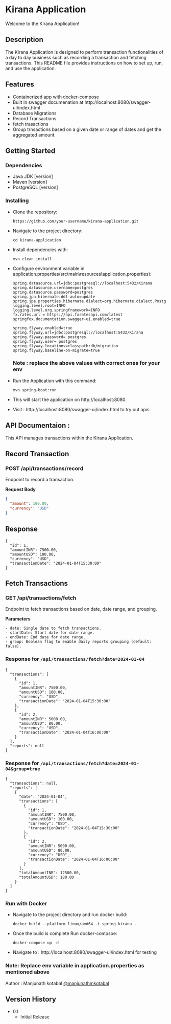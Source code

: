 # Kirana Application

Welcome to the Kirana Application!

## Description

The Kirana Application is designed to perform transaction functionalities of a day to day business such as recording a transaction and fetching transactions. This README file provides instructions on how to set up, run, and use the application.

## Features
 - Containerized app with docker-compose
 - Built in swagger documenation at http://localhost:8080/swagger-ui/index.html
 - Database Migrations
 - Record Transactions
 - fetch trasactions
 - Group trnsactions based on a given date or range of dates and get the aggregated amount.

## Getting Started

### Dependencies

* Java JDK [version]
* Maven [version]
* PostgreSQL [version]

### Installing

* Clone the repository:
  ```
  https://github.com/your-username/kirana-application.git
  ```

* Navigate to the project directory:
  ```
  cd kirana-application
  ```
* Install dependencies with:
  ```
  mvn clean install
  ```

* Configure environment variable in application.properties(src\main\resources\application.properties):
  ```
  spring.datasource.url=jdbc:postgresql://localhost:5432/Kirana
  spring.datasource.username=postgres
  spring.datasource.password=postgres
  spring.jpa.hibernate.ddl-auto=update
  spring.jpa.properties.hibernate.dialect=org.hibernate.dialect.PostgreSQLDialect
  logging.level.root=INFO
  logging.level.org.springframework=INFO
  fx.rates.url = https://api.fxratesapi.com/latest
  springfox.documentation.swagger-ui.enabled=true
  
  spring.flyway.enabled=true
  spring.flyway.url=jdbc:postgresql://localhost:5432/Kirana
  spring.flyway.password= postgres
  spring.flyway.user= postgres
  spring.flyway.locations=classpath:db/migration
  spring.flyway.baseline-on-migrate=true
  ```
  ### Note : replace the above values with correct ones for your env

* Run the Application with this command:
  ```
  mvn spring-boot:run
  ```
* This will start the application on http://localhost:8080.

* Visit : http://localhost:8080/swagger-ui/index.html to try out apis

## API Documentaion : 
This API manages transactions within the Kirana Application.


## Record Transaction

### POST /api/transactions/record

Endpoint to record a transaction.

**Request Body**

```json
{
  "amount": 100.00,
  "currency": "USD"
}
```

## Response
```
{
  "id": 1,
  "amountINR": 7500.00,
  "amountUSD": 100.00,
  "currency": "USD",
  "transactionDate": "2024-01-04T15:30:00"
}

```

## Fetch Transactions

### GET /api/transactions/fetch

Endpoint to fetch transactions based on date, date range, and grouping.

**Parameters**

```
- date: Single date to fetch transactions.
- startDate: Start date for date range.
- endDate: End date for date range.
- group: Boolean flag to enable daily reports grouping (default: false).
```

### Response for `/api/transactions/fetch?date=2024-01-04`
```
{
  "transactions": [
    {
      "id": 1,
      "amountINR": 7500.00,
      "amountUSD": 100.00,
      "currency": "USD",
      "transactionDate": "2024-01-04T15:30:00"
    },
    {
      "id": 2,
      "amountINR": 5000.00,
      "amountUSD": 80.00,
      "currency": "USD",
      "transactionDate": "2024-01-04T16:00:00"
    }
  ],
  "reports": null
}
```

### Response for `/api/transactions/fetch?date=2024-01-04&group=true`
```
{
  "transactions": null,
  "reports": [
    {
      "date": "2024-01-04",
      "transactions": [
        {
          "id": 1,
          "amountINR": 7500.00,
          "amountUSD": 100.00,
          "currency": "USD",
          "transactionDate": "2024-01-04T15:30:00"
        },
        {
          "id": 2,
          "amountINR": 5000.00,
          "amountUSD": 80.00,
          "currency": "USD",
          "transactionDate": "2024-01-04T16:00:00"
        }
      ],
      "totalAmountINR": 12500.00,
      "totalAmountUSD": 180.00
    }
  ]
}
```

### Run with Docker


* Navigate to the project directory and run docker build:
  ```
  docker build --platform linux/amd64 -t spring-kirana .
  ```
* Once the build is complete Run docker-compsoe:
  ```
  docker-compose up -d
  ```
* Navigate to : http://localhost:8080/swagger-ui/index.html for testing
  
### Note: Replace env variable in application.properties as mentioned above 

  
Author : 
Manjunath kotabal 
[@manjunathmkotabal](https://github.com/manjunathmkotabal)

## Version History

* 0.1
    * Initial Release
